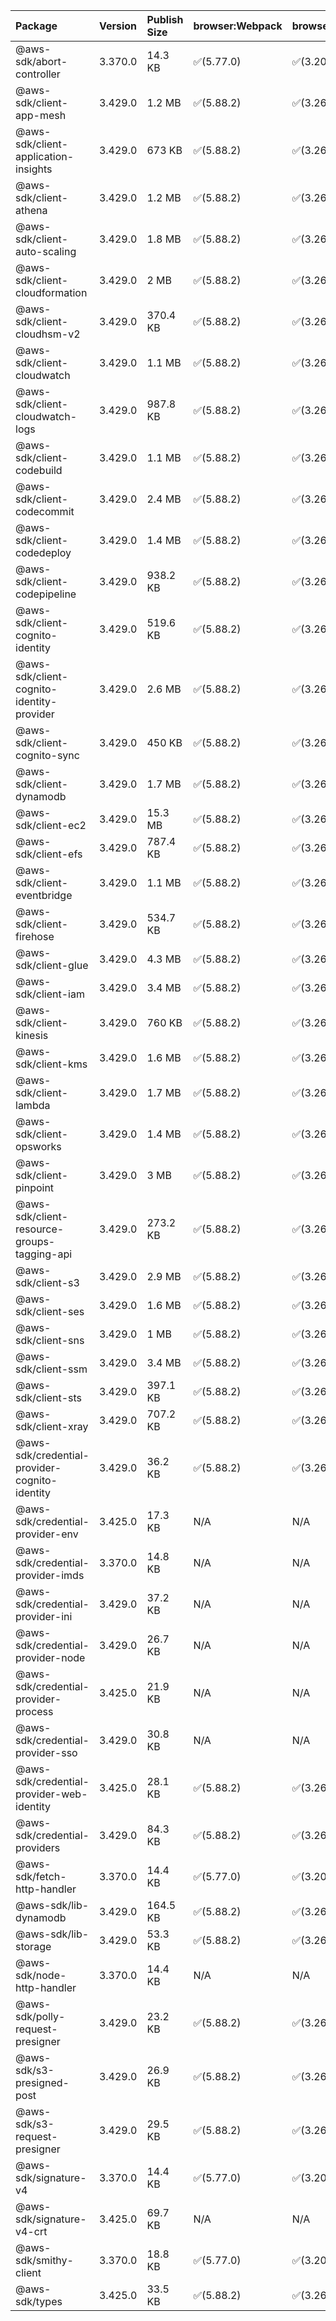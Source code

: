 | Package | Version | Publish Size | browser:Webpack | browser:Rollup | browser:EsBuild |
| :------ | :------ | :----------- | :------ | :----- | :------- |
|@aws-sdk/abort-controller|3.370.0|14.3 KB|✅(5.77.0)|✅(3.20.2)|✅(0.17.15)|
|@aws-sdk/client-app-mesh|3.429.0|1.2 MB|✅(5.88.2)|✅(3.26.3)|✅(0.18.15)|
|@aws-sdk/client-application-insights|3.429.0|673 KB|✅(5.88.2)|✅(3.26.3)|✅(0.18.15)|
|@aws-sdk/client-athena|3.429.0|1.2 MB|✅(5.88.2)|✅(3.26.3)|✅(0.18.15)|
|@aws-sdk/client-auto-scaling|3.429.0|1.8 MB|✅(5.88.2)|✅(3.26.3)|✅(0.18.15)|
|@aws-sdk/client-cloudformation|3.429.0|2 MB|✅(5.88.2)|✅(3.26.3)|✅(0.18.15)|
|@aws-sdk/client-cloudhsm-v2|3.429.0|370.4 KB|✅(5.88.2)|✅(3.26.3)|✅(0.18.15)|
|@aws-sdk/client-cloudwatch|3.429.0|1.1 MB|✅(5.88.2)|✅(3.26.3)|✅(0.18.15)|
|@aws-sdk/client-cloudwatch-logs|3.429.0|987.8 KB|✅(5.88.2)|✅(3.26.3)|✅(0.18.15)|
|@aws-sdk/client-codebuild|3.429.0|1.1 MB|✅(5.88.2)|✅(3.26.3)|✅(0.18.15)|
|@aws-sdk/client-codecommit|3.429.0|2.4 MB|✅(5.88.2)|✅(3.26.3)|✅(0.18.15)|
|@aws-sdk/client-codedeploy|3.429.0|1.4 MB|✅(5.88.2)|✅(3.26.3)|✅(0.18.15)|
|@aws-sdk/client-codepipeline|3.429.0|938.2 KB|✅(5.88.2)|✅(3.26.3)|✅(0.18.15)|
|@aws-sdk/client-cognito-identity|3.429.0|519.6 KB|✅(5.88.2)|✅(3.26.3)|✅(0.18.15)|
|@aws-sdk/client-cognito-identity-provider|3.429.0|2.6 MB|✅(5.88.2)|✅(3.26.3)|✅(0.18.15)|
|@aws-sdk/client-cognito-sync|3.429.0|450 KB|✅(5.88.2)|✅(3.26.3)|✅(0.18.15)|
|@aws-sdk/client-dynamodb|3.429.0|1.7 MB|✅(5.88.2)|✅(3.26.3)|✅(0.18.15)|
|@aws-sdk/client-ec2|3.429.0|15.3 MB|✅(5.88.2)|✅(3.26.3)|✅(0.18.15)|
|@aws-sdk/client-efs|3.429.0|787.4 KB|✅(5.88.2)|✅(3.26.3)|✅(0.18.15)|
|@aws-sdk/client-eventbridge|3.429.0|1.1 MB|✅(5.88.2)|✅(3.26.3)|✅(0.18.15)|
|@aws-sdk/client-firehose|3.429.0|534.7 KB|✅(5.88.2)|✅(3.26.3)|✅(0.18.15)|
|@aws-sdk/client-glue|3.429.0|4.3 MB|✅(5.88.2)|✅(3.26.3)|✅(0.18.15)|
|@aws-sdk/client-iam|3.429.0|3.4 MB|✅(5.88.2)|✅(3.26.3)|✅(0.18.15)|
|@aws-sdk/client-kinesis|3.429.0|760 KB|✅(5.88.2)|✅(3.26.3)|✅(0.18.15)|
|@aws-sdk/client-kms|3.429.0|1.6 MB|✅(5.88.2)|✅(3.26.3)|✅(0.18.15)|
|@aws-sdk/client-lambda|3.429.0|1.7 MB|✅(5.88.2)|✅(3.26.3)|✅(0.18.15)|
|@aws-sdk/client-opsworks|3.429.0|1.4 MB|✅(5.88.2)|✅(3.26.3)|✅(0.18.15)|
|@aws-sdk/client-pinpoint|3.429.0|3 MB|✅(5.88.2)|✅(3.26.3)|✅(0.18.15)|
|@aws-sdk/client-resource-groups-tagging-api|3.429.0|273.2 KB|✅(5.88.2)|✅(3.26.3)|✅(0.18.15)|
|@aws-sdk/client-s3|3.429.0|2.9 MB|✅(5.88.2)|✅(3.26.3)|✅(0.18.15)|
|@aws-sdk/client-ses|3.429.0|1.6 MB|✅(5.88.2)|✅(3.26.3)|✅(0.18.15)|
|@aws-sdk/client-sns|3.429.0|1 MB|✅(5.88.2)|✅(3.26.3)|✅(0.18.15)|
|@aws-sdk/client-ssm|3.429.0|3.4 MB|✅(5.88.2)|✅(3.26.3)|✅(0.18.15)|
|@aws-sdk/client-sts|3.429.0|397.1 KB|✅(5.88.2)|✅(3.26.3)|✅(0.18.15)|
|@aws-sdk/client-xray|3.429.0|707.2 KB|✅(5.88.2)|✅(3.26.3)|✅(0.18.15)|
|@aws-sdk/credential-provider-cognito-identity|3.429.0|36.2 KB|✅(5.88.2)|✅(3.26.3)|✅(0.18.15)|
|@aws-sdk/credential-provider-env|3.425.0|17.3 KB|N/A|N/A|N/A|
|@aws-sdk/credential-provider-imds|3.370.0|14.8 KB|N/A|N/A|N/A|
|@aws-sdk/credential-provider-ini|3.429.0|37.2 KB|N/A|N/A|N/A|
|@aws-sdk/credential-provider-node|3.429.0|26.7 KB|N/A|N/A|N/A|
|@aws-sdk/credential-provider-process|3.425.0|21.9 KB|N/A|N/A|N/A|
|@aws-sdk/credential-provider-sso|3.429.0|30.8 KB|N/A|N/A|N/A|
|@aws-sdk/credential-provider-web-identity|3.425.0|28.1 KB|✅(5.88.2)|✅(3.26.3)|✅(0.18.15)|
|@aws-sdk/credential-providers|3.429.0|84.3 KB|✅(5.88.2)|✅(3.26.3)|✅(0.18.15)|
|@aws-sdk/fetch-http-handler|3.370.0|14.4 KB|✅(5.77.0)|✅(3.20.2)|✅(0.17.15)|
|@aws-sdk/lib-dynamodb|3.429.0|164.5 KB|✅(5.88.2)|✅(3.26.3)|✅(0.18.15)|
|@aws-sdk/lib-storage|3.429.0|53.3 KB|✅(5.88.2)|✅(3.26.3)|✅(0.18.15)|
|@aws-sdk/node-http-handler|3.370.0|14.4 KB|N/A|N/A|N/A|
|@aws-sdk/polly-request-presigner|3.429.0|23.2 KB|✅(5.88.2)|✅(3.26.3)|✅(0.18.15)|
|@aws-sdk/s3-presigned-post|3.429.0|26.9 KB|✅(5.88.2)|✅(3.26.3)|✅(0.18.15)|
|@aws-sdk/s3-request-presigner|3.429.0|29.5 KB|✅(5.88.2)|✅(3.26.3)|✅(0.18.15)|
|@aws-sdk/signature-v4|3.370.0|14.4 KB|✅(5.77.0)|✅(3.20.2)|✅(0.17.15)|
|@aws-sdk/signature-v4-crt|3.425.0|69.7 KB|N/A|N/A|N/A|
|@aws-sdk/smithy-client|3.370.0|18.8 KB|✅(5.77.0)|✅(3.20.2)|✅(0.17.15)|
|@aws-sdk/types|3.425.0|33.5 KB|✅(5.88.2)|✅(3.26.3)|✅(0.18.15)|
